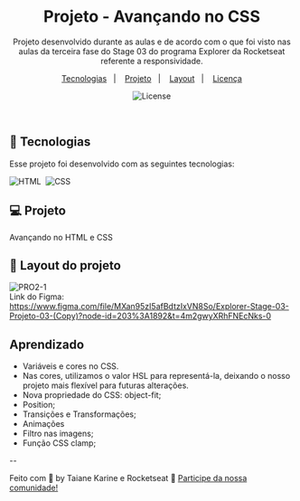 
<h1 align="center"> Projeto - Avançando no CSS </h1>

<p align="center">
Projeto desenvolvido durante as aulas e de acordo com o que foi visto nas aulas da terceira fase do Stage 03 do programa Explorer da Rocketseat referente a responsividade.
</p>

<p align="center">
  <a href="#-tecnologias">Tecnologias</a>&nbsp;&nbsp;&nbsp;|&nbsp;&nbsp;&nbsp;
  <a href="#-projeto">Projeto</a>&nbsp;&nbsp;&nbsp;|&nbsp;&nbsp;&nbsp;
  <a href="#-layout">Layout</a>&nbsp;&nbsp;&nbsp;|&nbsp;&nbsp;&nbsp;
  <a href="#memo-licença">Licença</a>
</p>

<p align="center">
  <img alt="License" src="https://img.shields.io/static/v1?label=license&message=MIT&color=49AA26&labelColor=000000">
</p>

<br>

## 🚀 Tecnologias

Esse projeto foi desenvolvido com as seguintes tecnologias:

![HTML](https://img.shields.io/badge/-HTML-05122A?style=flat&logo=HTML5)&nbsp;
![CSS](https://img.shields.io/badge/-CSS-05122A?style=flat&logo=CSS3&logoColor=1572B6)&nbsp;

## 💻 Projeto

Avançando no HTML e CSS

## 🔖 Layout do projeto

![PRO2-1](https://user-images.githubusercontent.com/94652702/216670634-566ddffa-3366-42a1-b57c-f44bc2137fc1.png)
<br>
Link do Figma: 
<br>
https://www.figma.com/file/MXan95zI5afBdtzIxVN8So/Explorer-Stage-03-Projeto-03-(Copy)?node-id=203%3A1892&t=4m2gwyXRhFNEcNks-0
<br>

## Aprendizado

- Variáveis e cores no CSS. 
- Nas cores, utilizamos o valor HSL para representá-la, deixando o nosso projeto mais flexível para futuras alterações.
- Nova propriedade do CSS: object-fit;
- Position;
- Transições e Transformações;
- Animações
- Filtro nas imagens;
- Função CSS clamp;

--

Feito com 🧡 by Taiane Karine e Rocketseat :wave: [Participe da nossa comunidade!](https://discord.gg/rocketseat)
